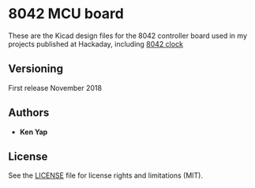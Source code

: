 # 8042 MCU board

These are the Kicad design files for the 8042 controller board used in my projects published at Hackaday, including [8042 clock](https://hackaday.io/project/161909-8042-clock)

## Versioning

First release November 2018

## Authors

* **Ken Yap**

## License

See the [LICENSE](LICENSE.md) file for license rights and limitations (MIT).
